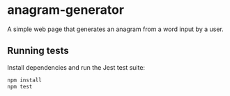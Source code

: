 # anagram-generator
A simple web page that generates an anagram from a word input by a user.

## Running tests

Install dependencies and run the Jest test suite:

```bash
npm install
npm test
```
